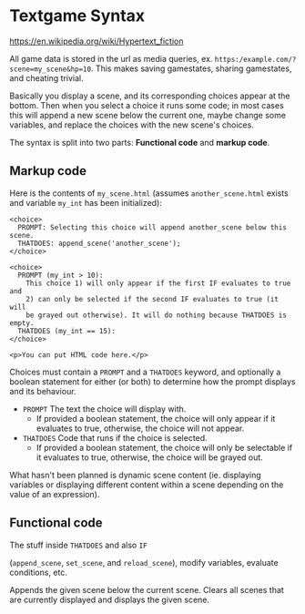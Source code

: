 # Textgame Syntax

https://en.wikipedia.org/wiki/Hypertext_fiction

All game data is stored in the url as media queries, ex. `https:/example.com/?scene=my_scene&hp=10`. This makes saving gamestates, sharing gamestates, and cheating trivial.

Basically you display a scene, and its corresponding choices appear at the bottom. Then when you select a choice it runs some code; in most cases this will append a new scene below the current one, maybe change some variables, and replace the choices with the new scene's choices.

The syntax is split into two parts: **Functional code** and **markup code**.

## Markup code

Here is the contents of `my_scene.html` (assumes `another_scene.html` exists and variable `my_int` has been initialized):
```
<choice>
  PROMPT: Selecting this choice will append another_scene below this scene.
  THATDOES: append_scene('another_scene');
</choice>

<choice>
  PROMPT (my_int > 10):
    This choice 1) will only appear if the first IF evaluates to true and
    2) can only be selected if the second IF evaluates to true (it will
    be grayed out otherwise). It will do nothing because THATDOES is empty.
  THATDOES (my_int == 15):
</choice>

<p>You can put HTML code here.</p>
```

Choices must contain a `PROMPT` and a `THATDOES` keyword, and optionally a boolean statement for either (or both) to determine how the prompt displays and its behaviour.
- `PROMPT` The text the choice will display with.
  - If provided a boolean statement, the choice will only appear if it evaluates to true, otherwise, the choice will not appear.
- `THATDOES` Code that runs if the choice is selected.
  - If provided a boolean statement, the choice will only be selectable if it evaluates to true, otherwise, the choice will be grayed out.

What hasn't been planned is dynamic scene content (ie. displaying variables or displaying different content within a scene depending on the value of an expression).

## Functional code

The stuff inside `THATDOES` and also `IF`

(`append_scene`, `set_scene`, and `reload_scene`), modify variables, evaluate conditions, etc.

Appends the given scene below the current scene.
Clears all scenes that are currently displayed and displays the given scene.
